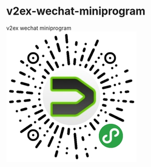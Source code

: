 # v2ex-wechat-miniprogram
v2ex wechat miniprogram
![v2ex wechat miniprogram](gh_0a07eba18f40_344.jpg)

